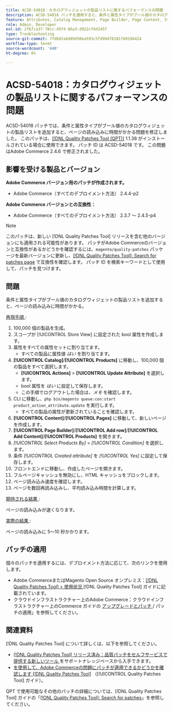 ```yaml
---
title: ACSD-54018：カタログウィジェットの製品リストに関するパフォーマンスの問題
description: ACSD-54018 パッチを適用すると、条件と属性タイプがブール値のカタログウィジェットの商品リストを追加する際に、ページの読み込みに時間がかかるAdobe Commerceの問題を修正できます。
feature: Attributes, Catalog Management, Page Builder, Page Content, Storefront
role: Admin, Developer
exl-id: 2fb7ca37-78cc-45f4-86a3-d922cf4d1457
type: Troubleshooting
source-git-commit: 7fdb02a6d89d50ea593c5fd99d78101f89198424
workflow-type: tm+mt
source-wordcount: '440'
ht-degree: 0%

---
```


# ACSD-54018：カタログウィジェットの製品リストに関するパフォーマンスの問題

ACSD-54018 パッチでは、条件と属性タイプがブール値のカタログウィジェットの製品リストを追加すると、ページの読み込みに時間がかかる問題を修正しました。 このパッチは、[[!DNL Quality Patches Tool (QPT)]](https://experienceleague.adobe.com/en/docs/commerce-operations/tools/quality-patches-tool/quality-patches-tool-to-self-serve-quality-patches) 1.1.38 がインストールされている場合に使用できます。 パッチ ID は ACSD-54018 です。 この問題はAdobe Commerce 2.4.6 で修正されました。

## 影響を受ける製品とバージョン

**Adobe Commerce バージョン用のパッチが作成されます。**

* Adobe Commerce（すべてのデプロイメント方法） 2.4.4-p2

**Adobe Commerce バージョンとの互換性：**

* Adobe Commerce（すべてのデプロイメント方法） 2.3.7 ～ 2.4.5-p4

>[!NOTE]
>
>このパッチは、新しい [!DNL Quality Patches Tool] リリースを含む他のバージョンにも適用される可能性があります。 パッチがAdobe Commerceのバージョンと互換性があるかどうかを確認するには、`magento/quality-patches` パッケージを最新バージョンに更新し、[[!DNL Quality Patches Tool]: Search for patches page](https://experienceleague.adobe.com/tools/commerce-quality-patches/index.html) で互換性を確認します。 パッチ ID を検索キーワードとして使用して、パッチを見つけます。

## 問題

条件と属性タイプがブール値のカタログウィジェットの製品リストを追加すると、ページの読み込みに時間がかかる。

<u> 再現手順 </u>:

1. 100,000 個の製品を生成。
1. スコープが [!UICONTROL Store View] に設定された bool 属性を作成します。
1. 属性をすべての属性セットに割り当てます。
   * すべての製品に属性値 *はい* を割り当てます。
1. **[!UICONTROL Catalog]**/**[!UICONTROL Products]** に移動し、100,000 個の製品をすべて選択します。
   * **[!UICONTROL Actions]** > **[!UICONTROL Update Attribute]** を選択します。
   * bool 属性を *はい* に設定して保存します。
   * この手順でログアウトした場合は、*メモ* を確認します。
1. CLI に移動し、`php bin/magento queue:con:start product_action_attribute.update` を実行します。
   * すべての製品の属性が更新されていることを確認します。
1. **[!UICONTROL Content]**/**[!UICONTROL Pages]** に移動して、新しいページを作成します。
1. **[!UICONTROL Page Builder]**/**[!UICONTROL Add row]**/**[!UICONTROL Add Content]**/**[!UICONTROL Products]** を開きます。
1. *[!UICONTROL Select Products By]* = *[!UICONTROL Condition]* を選択します。
1. 条件 *[!UICONTROL Created attribute]* を *[!UICONTROL Yes]* に設定して保存します。
1. フロントエンドに移動し、作成したページを開きます。
1. フルページキャッシュを無効にし、HTML キャッシュをブロックします。
1. ページ読み込み速度を確認します。
1. ページを数回再読み込みし、平均読み込み時間を計算します。

<u> 期待される結果 </u>:

ページの読み込みが速くなります。

<u> 実際の結果 </u>:

ページの読み込みに 5～10 秒かかります。

## パッチの適用

個々のパッチを適用するには、デプロイメント方法に応じて、次のリンクを使用します。

* Adobe CommerceまたはMagento Open Source オンプレミス：[[!DNL Quality Patches Tool] > 使用状況 ](/help/tools/quality-patches-tool/usage.md) [!DNL Quality Patches Tool] ガイドに記載されています。
* クラウドインフラストラクチャー上のAdobe Commerce：クラウドインフラストラクチャー上のCommerce ガイドの [ アップグレードとパッチ ](https://experienceleague.adobe.com/docs/commerce-cloud-service/user-guide/develop/upgrade/apply-patches.html)/ パッチの適用」を参照してください。

## 関連資料

[!DNL Quality Patches Tool] について詳しくは、以下を参照してください。

* [[!DNL Quality Patches Tool]  リリース済み：品質パッチをセルフサービスで提供する新しいツール ](https://experienceleague.adobe.com/en/docs/commerce-operations/tools/quality-patches-tool/quality-patches-tool-to-self-serve-quality-patches) をサポートナレッジベースから入手できます。
* [ を使用して、Adobe Commerceの問題にパッチが適用できるかどうかを確認します  [!DNL Quality Patches Tool]](/help/tools/quality-patches-tool/patches-available-in-qpt/check-patch-for-magento-issue-with-magento-quality-patches.md) （[!UICONTROL Quality Patches Tool] ガイド）。


QPT で使用可能なその他のパッチの詳細については、[!DNL Quality Patches Tool] ガイドの「[[!DNL Quality Patches Tool]: Search for patches](https://experienceleague.adobe.com/tools/commerce-quality-patches/index.html)」を参照してください。

